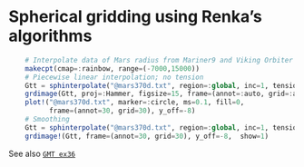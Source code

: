 # Spherical gridding using Renka’s algorithms

```julia
	# Interpolate data of Mars radius from Mariner9 and Viking Orbiter spacecrafts
	makecpt(cmap=:rainbow, range=(-7000,15000))
	# Piecewise linear interpolation; no tension
	Gtt = sphinterpolate("@mars370d.txt", region=:global, inc=1, tension=0, grid=true)
	grdimage(Gtt, proj=:Hammer, figsize=15, frame=(annot=:auto, grid=:auto), y_off=18)
	plot!("@mars370d.txt", marker=:circle, ms=0.1, fill=0,
          frame=(annot=30, grid=30), y_off=-8)
	# Smoothing
	Gtt = sphinterpolate("@mars370d.txt", region=:global, inc=1, tension=3, grid=true)
	grdimage!(Gtt, frame=(annot=30, grid=30), y_off=-8,  show=1)
```

See also [`GMT ex36`](https://www.generic-mapping-tools.org/gmt/latest/gallery/ex36.html#example-36)